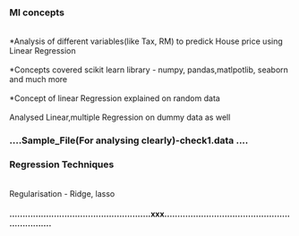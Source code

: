 <h3><b>Ml concepts</b></h3>
<br> *Analysis of different variables(like Tax, RM) to predick House price using Linear Regression</br>
<br> *Concepts covered scikit learn library - numpy, pandas,matlpotlib, seaborn and much more</br>
<br> *Concept of linear Regression explained on random data</br>
<br>Analysed Linear,multiple Regression on dummy data as well</br>
<h3>....Sample_File(For analysing clearly)-check1.data  ....</h3>

<h3><b>Regression Techniques</b></h3>
<br>Regularisation - Ridge, lasso</br>

<h4><t>......................................................xxx................................................................</t></h4>

